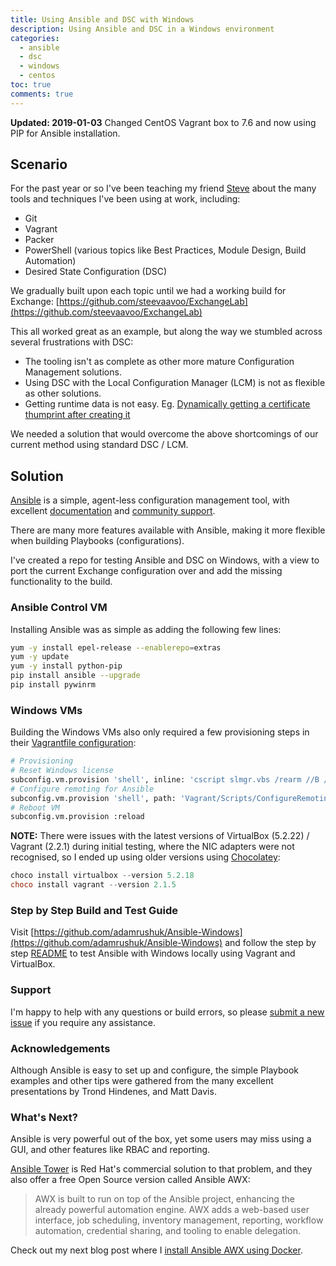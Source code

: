 ```yaml
---
title: Using Ansible and DSC with Windows
description: Using Ansible and DSC in a Windows environment
categories:
  - ansible
  - dsc
  - windows
  - centos
toc: true
comments: true
---
```


**Updated: 2019-01-03** Changed CentOS Vagrant box to 7.6 and now using PIP for Ansible installation.

## Scenario

For the past year or so I've been teaching my friend [Steve](https://github.com/steevaavoo) about the many tools
and techniques I've been using at
work, including:

- Git
- Vagrant
- Packer
- PowerShell (various topics like Best Practices, Module Design, Build Automation)
- Desired State Configuration (DSC)

We gradually built upon each topic until we had a working build for Exchange:
[https://github.com/steevaavoo/ExchangeLab](https://github.com/steevaavoo/ExchangeLab)

This all worked great as an example, but along the way we stumbled across several frustrations with DSC:

- The tooling isn't as complete as other more mature Configuration Management solutions.
- Using DSC with the Local Configuration Manager (LCM) is not as flexible as other solutions.
- Getting runtime data is not easy. Eg.
  [Dynamically getting a certificate thumprint after creating it](https://github.com/steevaavoo/ExchangeLab/issues/3)
  
We needed a solution that would overcome the above shortcomings of our current method using standard DSC / LCM.

## Solution

[Ansible](https://www.ansible.com/) is a simple, agent-less configuration management tool, with excellent
[documentation](https://docs.ansible.com/) and [community support](https://www.ansible.com/community).

There are many more features available with Ansible, making it more flexible when building Playbooks (configurations).

I've created a repo for testing Ansible and DSC on Windows, with a view to port the current Exchange configuration over and add the missing functionality to the build.

### Ansible Control VM

Installing Ansible was as simple as adding the following few lines:

```bash
yum -y install epel-release --enablerepo=extras
yum -y update
yum -y install python-pip
pip install ansible --upgrade
pip install pywinrm
```

### Windows VMs

Building the Windows VMs also only required a few provisioning steps in their [Vagrantfile configuration](https://github.com/adamrushuk/Ansible-Windows/blob/master/Vagrantfile#L88-L94):

```bash
# Provisioning
# Reset Windows license
subconfig.vm.provision 'shell', inline: 'cscript slmgr.vbs /rearm //B //NOLOGO'
# Configure remoting for Ansible
subconfig.vm.provision 'shell', path: 'Vagrant/Scripts/ConfigureRemotingForAnsible.ps1'
# Reboot VM
subconfig.vm.provision :reload
```

**NOTE:** There were issues with the latest versions of VirtualBox (5.2.22) / Vagrant (2.2.1) during initial testing, where
the NIC adapters were not recognised, so I ended up using older versions using [Chocolatey](https://chocolatey.org/docs/installation#installing-chocolatey):

```powershell
choco install virtualbox --version 5.2.18
choco install vagrant --version 2.1.5
```

### Step by Step Build and Test Guide

Visit [https://github.com/adamrushuk/Ansible-Windows](https://github.com/adamrushuk/Ansible-Windows) and follow the step
by step [README](https://github.com/adamrushuk/Ansible-Windows/blob/master/README.md) to test Ansible with Windows locally using Vagrant and VirtualBox.

### Support

I'm happy to help with any questions or build errors, so please
[submit a new issue](https://github.com/adamrushuk/Ansible-Windows/issues/new) if you require any assistance.

### Acknowledgements

Although Ansible is easy to set up and configure, the simple Playbook examples and other tips were gathered from
the many excellent presentations by Trond Hindenes, and Matt Davis.

### What's Next?

Ansible is very powerful out of the box, yet some users may miss using a GUI, and other features like RBAC and
reporting.

[Ansible Tower](https://www.ansible.com/products/tower) is Red Hat's commercial solution to that problem, and they
also offer a free Open Source version called Ansible AWX:

> AWX is built to run on top of the Ansible project, enhancing the already powerful automation engine. AWX adds a
web-based user interface, job scheduling, inventory management, reporting, workflow automation, credential sharing,
and tooling to enable delegation.

Check out my next blog post where I [install Ansible AWX using Docker](https://adamrushuk.github.io/installing-ansible-awx-docker/).
